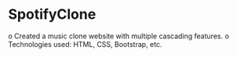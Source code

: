 # SpotifyClone
o	Created a music clone website with multiple cascading features. 
o	Technologies used: HTML, CSS, Bootstrap, etc.
